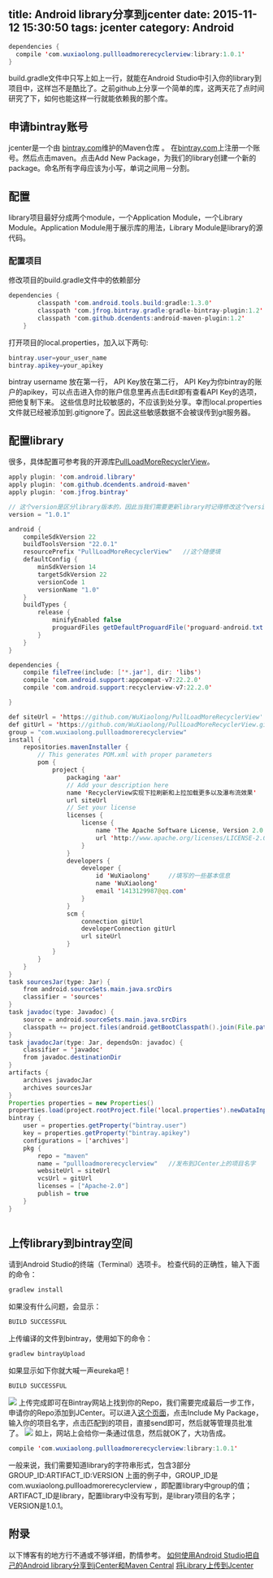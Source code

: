 title: Android library分享到jcenter
date: 2015-11-12 15:30:50
tags: jcenter
category: Android
---
```java
dependencies {
  compile 'com.wuxiaolong.pullloadmorerecyclerview:library:1.0.1'
}
```
build.gradle文件中只写上如上一行，就能在Android Studio中引入你的library到项目中，这样岂不是酷比了。之前github上分享一个简单的库，这两天花了点时间研究了下，如何也能这样一行就能依赖我的那个库。
<!--more-->
## 申请bintray账号
jcenter是一个由 [bintray.com](https://bintray.com/)维护的Maven仓库 。
在[bintray.com](https://bintray.com/)上注册一个账号。然后点击maven。点击Add New Package，为我们的library创建一个新的package。命名所有字母应该为小写，单词之间用－分割。

## 配置
library项目最好分成两个module，一个Application Module，一个Library Module。Application Module用于展示库的用法，Library Module是library的源代码。

### 配置项目
修改项目的build.gradle文件中的依赖部分
```java
dependencies {
        classpath 'com.android.tools.build:gradle:1.3.0'
        classpath 'com.jfrog.bintray.gradle:gradle-bintray-plugin:1.2'
        classpath 'com.github.dcendents:android-maven-plugin:1.2'
    }
```

打开项目的local.properties，加入以下两句:
```java
bintray.user=your_user_name
bintray.apikey=your_apikey
```
bintray username 放在第一行， API Key放在第二行， API Key为你bintray的账户的apikey，可以点击进入你的账户信息里再点击Edit即有查看API Key的选项，把他复制下来。
这些信息时比较敏感的，不应该到处分享。幸而local.properties文件就已经被添加到.gitignore了。因此这些敏感数据不会被误传到git服务器。

## 配置library
很多，具体配置可参考我的开源库[PullLoadMoreRecyclerView](https://github.com/WuXiaolong/PullLoadMoreRecyclerView/blob/master/library/build.gradle)。
```java
apply plugin: 'com.android.library'
apply plugin: 'com.github.dcendents.android-maven'
apply plugin: 'com.jfrog.bintray'

// 这个version是区分library版本的，因此当我们需要更新library时记得修改这个version, 这个version影响后面的引用
version = "1.0.1"

android {
    compileSdkVersion 22
    buildToolsVersion "22.0.1"
    resourcePrefix "PullLoadMoreRecyclerView"	//这个随便填
    defaultConfig {
        minSdkVersion 14
        targetSdkVersion 22
        versionCode 1
        versionName "1.0"
    }
    buildTypes {
        release {
            minifyEnabled false
            proguardFiles getDefaultProguardFile('proguard-android.txt'), 'proguard-rules.pro'
        }
    }
}

dependencies {
    compile fileTree(include: ['*.jar'], dir: 'libs')
    compile 'com.android.support:appcompat-v7:22.2.0'
    compile 'com.android.support:recyclerview-v7:22.2.0'

}

def siteUrl = 'https://github.com/WuXiaolong/PullLoadMoreRecyclerView'      // 项目的主页
def gitUrl = 'https://github.com/WuXiaolong/PullLoadMoreRecyclerView.git'   // Git仓库的url
group = "com.wuxiaolong.pullloadmorerecyclerview"                                        // Maven Group ID for the artifact，一般填你唯一的包名
install {
    repositories.mavenInstaller {
        // This generates POM.xml with proper parameters
        pom {
            project {
                packaging 'aar'
                // Add your description here
                name 'RecyclerView实现下拉刷新和上拉加载更多以及瀑布流效果' 	//项目描述
                url siteUrl
                // Set your license
                licenses {
                    license {
                        name 'The Apache Software License, Version 2.0'
                        url 'http://www.apache.org/licenses/LICENSE-2.0.txt'
                    }
                }
                developers {
                    developer {
                        id 'WuXiaolong'		//填写的一些基本信息
                        name 'WuXiaolong'
                        email '1413129987@qq.com'
                    }
                }
                scm {
                    connection gitUrl
                    developerConnection gitUrl
                    url siteUrl
                }
            }
        }
    }
}
task sourcesJar(type: Jar) {
    from android.sourceSets.main.java.srcDirs
    classifier = 'sources'
}
task javadoc(type: Javadoc) {
    source = android.sourceSets.main.java.srcDirs
    classpath += project.files(android.getBootClasspath().join(File.pathSeparator))
}
task javadocJar(type: Jar, dependsOn: javadoc) {
    classifier = 'javadoc'
    from javadoc.destinationDir
}
artifacts {
    archives javadocJar
    archives sourcesJar
}
Properties properties = new Properties()
properties.load(project.rootProject.file('local.properties').newDataInputStream())
bintray {
    user = properties.getProperty("bintray.user")
    key = properties.getProperty("bintray.apikey")
    configurations = ['archives']
    pkg {
        repo = "maven"
        name = "pullloadmorerecyclerview"	//发布到JCenter上的项目名字
        websiteUrl = siteUrl
        vcsUrl = gitUrl
        licenses = ["Apache-2.0"]
        publish = true
    }
}



```
## 上传library到bintray空间
请到Android Studio的终端（Terminal）选项卡。
检查代码的正确性，输入下面的命令：

```js
gradlew install
```
如果没有什么问题，会显示：
```js
BUILD SUCCESSFUL
```
上传编译的文件到bintray，使用如下的命令：
```js
gradlew bintrayUpload
```

如果显示如下你就大喊一声eureka吧！
```js
BUILD SUCCESSFUL
```
![](http://7q5c2h.com1.z0.glb.clouddn.com/includeMyPackage.png)
上传完成即可在Bintray网站上找到你的Repo，我们需要完成最后一步工作，申请你的Repo添加到JCenter。可以进入[这个页面](https://bintray.com/bintray/jcenter)，点击Include My Package，输入你的项目名字，点击匹配到的项目，直接send即可，然后就等管理员批准了。
![](http://7q5c2h.com1.z0.glb.clouddn.com/jcenterApproved.png)
如上，网站上会给你一条通过信息，然后就OK了，大功告成。

```java
compile 'com.wuxiaolong.pullloadmorerecyclerview:library:1.0.1'
```
一般来说，我们需要知道library的字符串形式，包含3部分
GROUP_ID:ARTIFACT_ID:VERSION
上面的例子中，GROUP_ID是com.wuxiaolong.pullloadmorerecyclerview ，即配置library中group的值；ARTIFACT_ID是library，配置library中没有写到，是library项目的名字；VERSION是1.0.1。
## 附录
以下博客有的地方行不通或不够详细，酌情参考。
[如何使用Android Studio把自己的Android library分享到jCenter和Maven Central](http://www.jcodecraeer.com/a/anzhuokaifa/androidkaifa/2015/0623/3097.html)
[将Library上传到Jcenter](http://www.jianshu.com/p/0ba8960f80a9)
